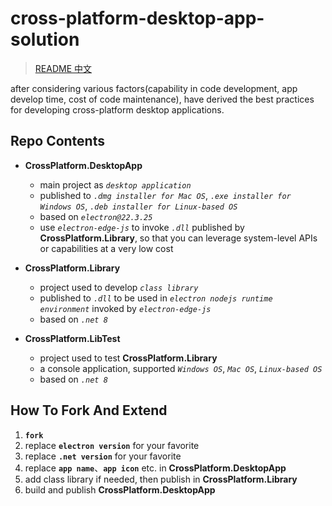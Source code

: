 # cross-platform-desktop-app-solution

> [README 中文](./README_zh.md)

after considering various factors(capability in code development, app develop time, cost of code maintenance), have derived the best practices for developing cross-platform desktop applications.

## Repo Contents

+ **CrossPlatform.DesktopApp**

	+ main project as *`desktop application`*
	+ published to *`.dmg installer for Mac OS`*, *`.exe installer for Windows OS`*, *`.deb installer for Linux-based OS`*
	+ based on *`electron@22.3.25`*
	+ use *`electron-edge-js`* to invoke *`.dll`* published by **CrossPlatform.Library**, so that you can leverage system-level APIs or capabilities at a very low cost

+ **CrossPlatform.Library**

	+ project used to develop *`class library`*
	+ published to *`.dll`* to be used in *`electron nodejs runtime environment`* invoked by *`electron-edge-js`*
	+ based on *`.net 8`*

+ **CrossPlatform.LibTest**

	+ project used to test **CrossPlatform.Library**
	+ a console application, supported *`Windows OS`*, *`Mac OS`*, *`Linux-based OS`*
	+ based on *`.net 8`*

## How To Fork And Extend
1. **`fork`**
2. replace **`electron version`** for your favorite
3. replace **`.net version`** for your favorite
4. replace **`app name`**、**`app icon`** etc. in **CrossPlatform.DesktopApp**
5. add class library if needed, then publish in **CrossPlatform.Library**
6. build and publish **CrossPlatform.DesktopApp**